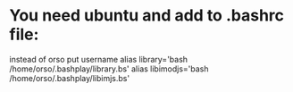 # You need ubuntu and add to .bashrc file:
instead of orso put username
    alias library='bash /home/orso/.bashplay/library.bs'
    alias libimodjs='bash /home/orso/.bashplay/libimjs.bs'